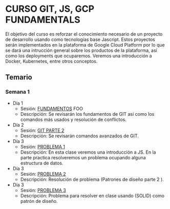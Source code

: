 # CURSO GIT, JS, GCP FUNDAMENTALS

El objetivo del curso es reforzar el conocimiento necesario de un proyecto de desarrollo usando como tecnologías base Jascript. Estos proyectos serán implementados en la plataforma de Google Cloud Platform por lo que se dará una intrucción general sobre los productos de la plataforma, así como los deployments que ocuparemos. Veremos una introducción a Docker, Kubernetes, entre otros conceptos.

## Temario

### Semana 1

- Día 1
  - Sesión: [FUNDAMENTOS](fundamentos_de_git.md) FOO
  - Descripción: Se revisarán los fundamentos de GIT así como los comandos más usados y resolución de conflictos.
- Día 2
  - Sesión: [GIT PARTE 2](#)
  - Descripción: Se revisarán comandos avanzados de GIT.
- Día 3
  - Sesión: [PROBLEMA 1](problema1.md)
  - Descripción: En esta clase veremos una introducción a JS. En la parte practica resolveremos un problema ocupando alguna estructura de datos.
- Día 3
  - Sesión: [PROBLEMA 2](problema2.md)
  - Descripción: Resolución de problema (Patrones de diseño parte 2 ).
- Día 3
  - Sesión: [PROBLEMA 3](problema3.md)
  - Descripción: Problema para resolver en clase usando (SOLID) como patrón de diseño.
